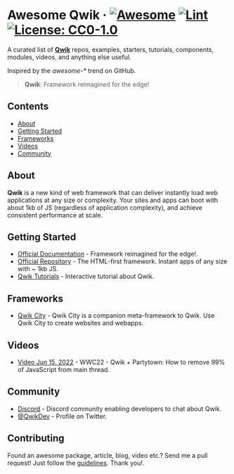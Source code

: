 # Awesome Qwik &middot; [![Awesome](https://awesome.re/badge-flat.svg)](https://awesome.re) [![Lint](https://github.com/onwidget/awesome-qwik/actions/workflows/lint.yaml/badge.svg)](https://github.com/onwidget/awesome-qwik/actions/workflows/lint.yaml) [![License: CC0-1.0](https://img.shields.io/badge/License-CC0%201.0-lightgrey.svg?style=flat-square)](http://creativecommons.org/publicdomain/zero/1.0/)

A curated list of **[Qwik](https://qwik.builder.io/)** repos, examples, starters, tutorials, components, modules, videos, and anything else useful.

Inspired by the _awesome-*_ trend on GitHub.

> **Qwik**: Framework reimagined for the edge!

## Contents

- [About](#about)
- [Getting Started](#getting-started)
- [Frameworks](#frameworks)
- [Videos](#videos)
- [Community](#community)

## About

**Qwik** is a new kind of web framework that can deliver instantly load web applications at any size or complexity. Your sites and apps can boot with about 1kb of JS (regardless of application complexity), and achieve consistent performance at scale.


## Getting Started

- [Official Documentation](https://qwik.builder.io/docs/) - Framework reimagined for the edge!.
- [Official Repository](https://github.com/BuilderIO/qwik) - The HTML-first framework. Instant apps of any size with ~ 1kb JS.
- [Qwik Tutorials](https://qwik.builder.io/tutorial/welcome/overview/) - Interactive tutorial about Qwik.


## Frameworks

- [Qwik City](https://qwik.builder.io/qwikcity/overview/) - Qwik City is a companion meta-framework to Qwik. Use Qwik City to create websites and webapps.


## Videos

- [Video Jun 15, 2022](https://www.youtube.com/watch?v=0dC11DMR3fU&t=154s) - WWC22 - Qwik + Partytown: How to remove 99% of JavaScript from main thread.


## Community

- [Discord](https://qwik.builder.io/chat) - Discord community enabling developers to chat about Qwik.
- [@QwikDev](https://twitter.com/QwikDev) - Profile on Twitter.


## Contributing
Found an awesome package, article, blog, video etc.? Send me a pull request! Just follow the [guidelines](CONTRIBUTING.md). Thank you!.
